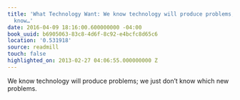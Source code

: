 ```yaml
---
title: 'What Technology Want: We know technology will produce problems; we just don’t
  know…'
date: 2016-04-09 18:16:00.600000000 -04:00
book_uuid: b6905063-83c8-4d6f-8c92-e4bcfc8d65c6
location: '0.531918'
source: readmill
touch: false
highlighted_on: 2013-02-27 04:06:55.000000000 Z
---
```


We know technology will produce problems; we just don’t know which new problems.